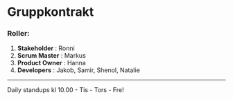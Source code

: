 # Gruppkontrakt 

### Roller:
1. **Stakeholder** : Ronni
2. **Scrum Master** : Markus
3. **Product Owner** : Hanna
4. **Developers** : Jakob, Samir, Shenol, Natalie

-----
Daily standups kl 10.00 - Tis - Tors - Fre!
